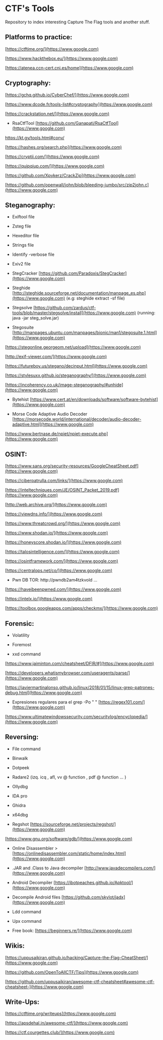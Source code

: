 # CTF's Tools 

Repository to index interesting Capture The Flag tools and another stuff.

## Platforms to practice:

[https://ctftime.org/](https://www.google.com)

[https://www.hackthebox.eu/](https://www.google.com)

[https://atenea.ccn-cert.cni.es/home](https://www.google.com)


## Cryptography:

[https://gchq.github.io/CyberChef/](https://www.google.com)

[https://www.dcode.fr/tools-list#cryptography](https://www.google.com)

[https://crackstation.net/](https://www.google.com)

* RsaCtfTool [https://github.com/Ganapati/RsaCtfTool](https://www.google.com)

[https://kt.gy/tools.html#conv/ ](https://www.google.com)

[https://hashes.org/search.php](https://www.google.com)

[https://cryptii.com/](https://www.google.com)

[https://quipqiup.com/](https://www.google.com)

[https://github.com/Xpykerz/CrackZip](https://www.google.com) 

[https://github.com/openwall/john/blob/bleeding-jumbo/src/zip2john.c](https://www.google.com)


## Steganography:

* Exiftool file

* Zsteg file

* Hexeditor file

* Strings file

* Identify -verbose file 

* Exiv2 file

* StegCracker [https://github.com/Paradoxis/StegCracker](https://www.google.com) 

* Steghide [http://steghide.sourceforge.net/documentation/manpage_es.php](https://www.google.com) (e.g: steghide extract -sf file)

* Stegsolve [https://github.com/zardus/ctf-tools/blob/master/stegsolve/install](https://www.google.com) (running: java -jar steg_solve.jar)

* Stegosuite  [http://manpages.ubuntu.com/manpages/bionic/man1/stegosuite.1.html](https://www.google.com)

[https://stegonline.georgeom.net/upload](https://www.google.com) 

[http://exif-viewer.com/](https://www.google.com)

[https://futureboy.us/stegano/decinput.html](https://www.google.com)

[https://stylesuxx.github.io/steganography/](https://www.google.com)

[https://incoherency.co.uk/image-steganography/#unhide](https://www.google.com)

* Bytehist [https://www.cert.at/en/downloads/software/software-bytehist](https://www.google.com)

* Morse Code Adaptive Audio Decoder [https://morsecode.world/international/decoder/audio-decoder-adaptive.html](https://www.google.com)

[https://www.bertnase.de/npiet/npiet-execute.php](https://www.google.com)

## OSINT:
 
[https://www.sans.org/security-resources/GoogleCheatSheet.pdf](https://www.google.com)

[https://ciberpatrulla.com/links/](https://www.google.com)

[https://inteltechniques.com/JE/OSINT_Packet_2019.pdf](https://www.google.com)

[http://web.archive.org/](https://www.google.com)

[https://viewdns.info/](https://www.google.com)

[https://www.threatcrowd.org/](https://www.google.com)

[https://www.shodan.io/](https://www.google.com)

[https://honeyscore.shodan.io/](https://www.google.com)

[https://talosintelligence.com/](https://www.google.com)

[https://osintframework.com/](https://www.google.com)

[https://centralops.net/co/](https://www.google.com)

* Pwn DB TOR:  http://pwndb2am4tzkvold ...

[https://haveibeenpwned.com/](https://www.google.com)

[https://intelx.io/](https://www.google.com)

[https://toolbox.googleapps.com/apps/checkmx/](https://www.google.com) 


## Forensic:

* Volatility

* Foremost

* xxd command

[https://www.jaiminton.com/cheatsheet/DFIR/#](https://www.google.com)

[https://developers.whatismybrowser.com/useragents/parse/](https://www.google.com) 

[https://javiermartinalonso.github.io/linux/2018/01/15/linux-grep-patrones-debug.html](https://www.google.com)

* Expresiones regulares para el grep -Po " " [https://regex101.com/](https://www.google.com)

[https://www.ultimatewindowssecurity.com/securitylog/encyclopedia/](https://www.google.com)


## Reversing:

* File command 

* Binwalk

* Dotpeek

* Radare2 (izq. icq , afl, vv @ function , pdf @ function ... )

* Ollydbg

* IDA pro

* Ghidra

* x64dbg

* Regshot  [https://sourceforge.net/projects/regshot/](https://www.google.com)

[https://www.gnu.org/software/gdb/](https://www.google.com)

* Online Disassembler >  [https://onlinedisassembler.com/static/home/index.html](https://www.google.com)

* .JAR and .Class to Java decompiler [http://www.javadecompilers.com/](https://www.google.com)

* Android Decompiler [https://ibotpeaches.github.io/Apktool/](https://www.google.com)

* Decompile Android files [https://github.com/skylot/jadx](https://www.google.com)

* Ldd command

* Upx command

* Free book: [https://beginners.re/](https://www.google.com)


## Wikis:

[https://uppusaikiran.github.io/hacking/Capture-the-Flag-CheatSheet/](https://www.google.com)

[https://github.com/OpenToAllCTF/Tips](https://www.google.com)

[https://github.com/uppusaikiran/awesome-ctf-cheatsheet#awesome-ctf-cheatsheet-](https://www.google.com)


## Write-Ups:

[https://ctftime.org/writeups](https://www.google.com)

[https://apsdehal.in/awesome-ctf/](https://www.google.com)

[https://ctf.courgettes.club/](https://www.google.com)




[](https://www.google.com)
